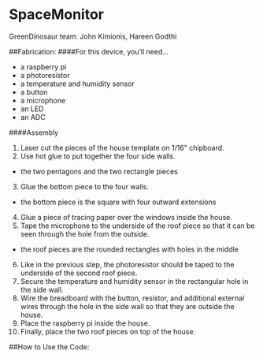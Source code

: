 # SpaceMonitor
GreenDinosaur team: John Kimionis, Hareen Godthi



##Fabrication:
####For this device, you’ll need...
* a raspberry pi
* a photoresistor
* a temperature and humidity sensor
* a button
* a microphone
* an LED
* an ADC

####Assembly
1. Laser cut the pieces of the house template on 1/16" chipboard.
2. Use hot glue to put together the four side walls.
  * the two pentagons and the two rectangle pieces
3. Glue the bottom piece to the four walls.
  * the bottom piece is the square with four outward extensions
4. Glue a piece of tracing paper over the windows inside the house.
5. Tape the microphone to the underside of the roof piece so that it can be seen through the hole from the outside.
  * the roof pieces are the rounded rectangles with holes in the middle
6. Like in the previous step, the photoresistor should be taped to the underside of the second roof piece.
7. Secure the temperature and humidity sensor in the rectangular hole in the side wall.
8. Wire the breadboard with the button, resistor, and additional external wires through the hole in the side wall so that they are outside the house.
9. Place the raspberry pi inside the house.
10. Finally, place the two roof pieces on top of the house.

##How to Use the Code:

